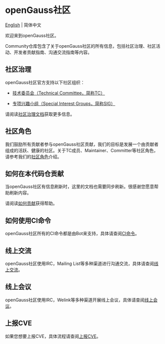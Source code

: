 # openGauss社区
[English](./README.en.md) | 简体中文


欢迎来到openGauss社区。

Community仓库包含了关于openGauss社区的所有信息，包括社区治理、社区活动、开发者贡献指南、沟通交流指南等内容。


## 社区治理

openGauss社区官方支持以下社区组织：

* [技术委员会（Technical Committee，简称TC）](https://gitee.com/opengauss/tc/blob/master/README.md)

* [专项兴趣小组（Special Interest Groups，简称SIG）](https://gitee.com/opengauss/tc/blob/master/sigs/README.md)

请阅读[社区治理文档](/governance.md)获取更多信息。


## 社区角色

我们鼓励所有贡献者参与openGauss社区贡献，我们的目标是发展一个由贡献者组成的活跃、健康的社区。关于TC成员、Maintainer、Committer等社区角色，请参考我们的[社区角色](/community-membership.md)介绍。

## 如何在本代码仓贡献

当openGauss社区有信息刷新时，这里的文档也需要同步刷新。很感谢您愿意帮助刷新内容。

请阅读[如何贡献](/CONTRIBUTING.md)获得帮助。

## 如何使用CI命令

openGauss社区所有的CI命令都是由Bot来支持，具体请查阅[CI命令](./contributors/command.md)。

## 线上交流

openGauss社区使用IRC，Mailing List等多种渠道进行沟通交流，具体请查阅[线上交流](https://opengauss.org/zh/community/onlineCommunication.html)。

## 线上会议

openGauss社区使用IRC，Welink等多种渠道开展线上会议，具体请查阅[线上会议](https://opengauss.org/zh/community/onlineMeeting.html)。

## 上报CVE

如果您想要上报CVE，具体流程请查阅[上报CVE](https://opengauss.org/zh/security.html)。

